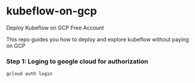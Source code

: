 # kubeflow-on-gcp
Deploy Kubeflow on GCP Free Account 

This repo guides you how to deploy and explore kubeflow without paying on GCP 

### Step 1: Loging to google cloud for authorization
```bash
gcloud auth login
```
